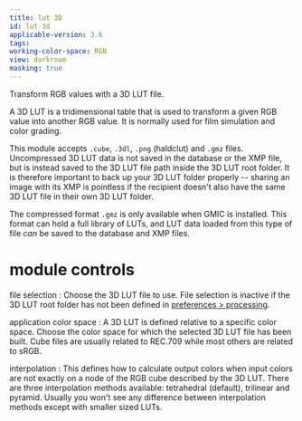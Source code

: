 ```yaml
---
title: lut 3D
id: lut-3d
applicable-version: 3.6
tags:
working-color-space: RGB
view: darkroom
masking: true
---
```


Transform RGB values with a 3D LUT file.

A 3D LUT is a tridimensional table that is used to transform a given RGB value into another RGB value. It is normally used for film simulation and color grading.

This module accepts `.cube`, `.3dl`, `.png` (haldclut) and `.gmz` files. Uncompressed 3D LUT data is not saved in the database or the XMP file, but is instead saved to the 3D LUT file path inside the 3D LUT root folder. It is therefore important to back up your 3D LUT folder properly -- sharing an image with its XMP is pointless if the recipient doesn't also have the same 3D LUT file in their own 3D LUT folder.

The compressed format `.gmz` is only available when GMIC is installed. This format can hold a full library of LUTs, and LUT data loaded from this type of file _can_ be saved to the database and XMP files.

# module controls

file selection
: Choose the 3D LUT file to use. File selection is inactive if the 3D LUT root folder has not been defined in [preferences > processing](../../preferences-settings/processing.md).

application color space
: A 3D LUT is defined relative to a specific color space. Choose the color space for which the selected 3D LUT file has been built. Cube files are usually related to REC.709 while most others are related to sRGB.

interpolation
: This defines how to calculate output colors when input colors are not exactly on a node of the RGB cube described by the 3D LUT. There are three interpolation methods available: tetrahedral (default), trilinear and pyramid. Usually you won't see any difference between interpolation methods except with smaller sized LUTs.
